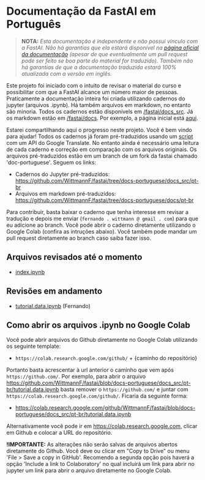 # Documentação da FastAI em Português

> **NOTA:** *Esta documentação é independente e não possui vínculo com a FastAI. Não há garantias que ela estará disponível na [página oficial da documentação](https://docs.fast.ai) (apesar de que eventualmente um pull request pode ser feito se boa parte do material for traduzido). Também não há garantias de que a documentação traduzida estará 100% atualizada com a versão em inglês.*

Este projeto foi iniciado com o intuito de revisar o material do curso e possibilitar com que a FastAI alcance um número maior de pessoas. Praticamente a documentação inteira foi criada utilizando cadernos do jupyter (arquivos .ipynb). Há também arquivos em markdown, no entanto são minoria. Todos os cadernos estão disponívels em [/fastai/docs_src](https://github.com/fastai/fastai/tree/master/docs_src). Já os markdown estão em [/fastai/docs](https://github.com/fastai/fastai/tree/master/docs). Por exemplo, a página inicial está [aqui](https://github.com/fastai/fastai/blob/master/docs_src/index.ipynb).

Estarei compartilhando aqui o progresso neste projeto. Você é bem vindo para ajudar! Todos os cadernos já foram pré-traduzidos usando um [script](https://github.com/WittmannF/jupyter-translate) com um API do Google Translate. No entanto ainda é necessário uma leitura de cada caderno e correção em comparação com os arquivos originais. Os arquivos pré-traduzidos estão em um branch de um fork da fastai chamado 'doc-portuguese'. Seguem os links:

- Cadernos do Jupyter pré-traduzidos: https://github.com/WittmannF/fastai/tree/docs-portuguese/docs_src/pt-br
- Arquivos em markdown pré-traduzidos: https://github.com/WittmannF/fastai/tree/docs-portuguese/docs/pt-br

Para contribuir, basta baixar o caderno que tenha interesse em revisar a tradução e depois me enviar (`fernando . wittmann @ gmail . com`) para que eu adicione ao branch. Você pode abrir o caderno diretamente utilizando o Google Colab (confira as intruções abaixo). Você também pode mandar um pull request diretamente ao branch caso saiba fazer isso. 

## Arquivos revisados até o momento
- [index.ipynb](https://github.com/WittmannF/fastai/blob/docs-portuguese/docs_src/pt-br/index.ipynb)

## Revisões em andamento
- [tutorial.data.ipynb](https://github.com/WittmannF/fastai/blob/docs-portuguese/docs_src/pt-br/tutorial.data.ipynb) (Fernando)

## Como abrir os arquivos .ipynb no Google Colab
Você pode abrir arquivos do Github diretamente no Google Colab utilizando os seguinte template:
- `https://colab.research.google.com/github/` + {caminho do repositório}

Portanto basta acrescentar à url anterior o caminho que vem após `https://github.com/`. Por exemplo, para abrir o arquivo https://github.com/WittmannF/fastai/blob/docs-portuguese/docs_src/pt-br/tutorial.data.ipynb basta remover o `https://github.com/` e juntar com `https://colab.research.google.com/github/`. Ficaria da seguinte forma:
- https://colab.research.google.com/github/WittmannF/fastai/blob/docs-portuguese/docs_src/pt-br/tutorial.data.ipynb

Alternativamente você pode ir em https://colab.research.google.com, clicar em Github e colocar a URL do repositório. 

**!IMPORTANTE:** As alterações não serão salvas de arquivos abertos diretamente do Github. Você deve ou clicar em "Copy to Drive" ou menu 'File > Save a copy in GitHub'. Recomendo a segunda opção pois haverá a opção 'Include a link to Colaboratory' no qual incluirá um link para abrir no jupyter um link para abrir o arquivo diretamente no Google Colab. 
